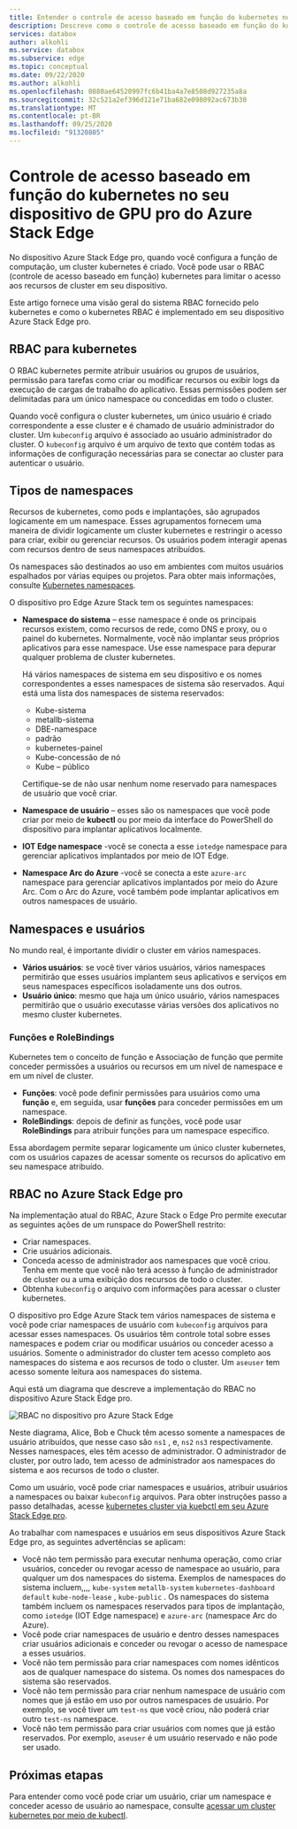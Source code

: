 ```yaml
---
title: Entender o controle de acesso baseado em função do kubernetes no dispositivo pro Edge Azure Stack | Microsoft Docs
description: Descreve como o controle de acesso baseado em função do kubernetes ocorre em um dispositivo pro Azure Stack Edge.
services: databox
author: alkohli
ms.service: databox
ms.subservice: edge
ms.topic: conceptual
ms.date: 09/22/2020
ms.author: alkohli
ms.openlocfilehash: 0880ae64520997fc6b41ba4a7e8508d927235a8a
ms.sourcegitcommit: 32c521a2ef396d121e71ba682e098092ac673b30
ms.translationtype: MT
ms.contentlocale: pt-BR
ms.lasthandoff: 09/25/2020
ms.locfileid: "91320805"
---
```

# <a name="kubernetes-role-based-access-control-on-your-azure-stack-edge-pro-gpu-device"></a>Controle de acesso baseado em função do kubernetes no seu dispositivo de GPU pro do Azure Stack Edge


No dispositivo Azure Stack Edge pro, quando você configura a função de computação, um cluster kubernetes é criado. Você pode usar o RBAC (controle de acesso baseado em função) kubernetes para limitar o acesso aos recursos de cluster em seu dispositivo.

Este artigo fornece uma visão geral do sistema RBAC fornecido pelo kubernetes e como o kubernetes RBAC é implementado em seu dispositivo Azure Stack Edge pro. 

## <a name="rbac-for-kubernetes"></a>RBAC para kubernetes

O RBAC kubernetes permite atribuir usuários ou grupos de usuários, permissão para tarefas como criar ou modificar recursos ou exibir logs da execução de cargas de trabalho do aplicativo. Essas permissões podem ser delimitadas para um único namespace ou concedidas em todo o cluster. 

Quando você configura o cluster kubernetes, um único usuário é criado correspondente a esse cluster e é chamado de usuário administrador do cluster.  Um `kubeconfig` arquivo é associado ao usuário administrador do cluster. O `kubeconfig` arquivo é um arquivo de texto que contém todas as informações de configuração necessárias para se conectar ao cluster para autenticar o usuário.

## <a name="namespaces-types"></a>Tipos de namespaces

Recursos de kubernetes, como pods e implantações, são agrupados logicamente em um namespace. Esses agrupamentos fornecem uma maneira de dividir logicamente um cluster kubernetes e restringir o acesso para criar, exibir ou gerenciar recursos. Os usuários podem interagir apenas com recursos dentro de seus namespaces atribuídos.

Os namespaces são destinados ao uso em ambientes com muitos usuários espalhados por várias equipes ou projetos. Para obter mais informações, consulte [Kubernetes namespaces](https://kubernetes.io/docs/concepts/overview/working-with-objects/namespaces/).

O dispositivo pro Edge Azure Stack tem os seguintes namespaces:

- **Namespace do sistema** – esse namespace é onde os principais recursos existem, como recursos de rede, como DNS e proxy, ou o painel do kubernetes. Normalmente, você não implantar seus próprios aplicativos para esse namespace. Use esse namespace para depurar qualquer problema de cluster kubernetes. 

    Há vários namespaces de sistema em seu dispositivo e os nomes correspondentes a esses namespaces de sistema são reservados. Aqui está uma lista dos namespaces de sistema reservados: 
    - Kube-sistema
    - metallb-sistema
    - DBE-namespace
    - padrão
    - kubernetes-painel
    - Kube-concessão de nó
    - Kube – público


    Certifique-se de não usar nenhum nome reservado para namespaces de usuário que você criar. 
<!--- **default namespace** - This namespace is where pods and deployments are created by default when none is provided and you have admin access to this namespace. When you interact with the Kubernetes API, such as with `kubectl get pods`, the default namespace is used when none is specified.-->

- **Namespace de usuário** – esses são os namespaces que você pode criar por meio de **kubectl** ou por meio da interface do PowerShell do dispositivo para implantar aplicativos localmente.
 
- **IOT Edge namespace** -você se conecta a esse `iotedge` namespace para gerenciar aplicativos implantados por meio de IOT Edge.

- **Namespace Arc do Azure** -você se conecta a este `azure-arc` namespace para gerenciar aplicativos implantados por meio do Azure Arc. Com o Arc do Azure, você também pode implantar aplicativos em outros namespaces de usuário. 

## <a name="namespaces-and-users"></a>Namespaces e usuários

No mundo real, é importante dividir o cluster em vários namespaces. 

- **Vários usuários**: se você tiver vários usuários, vários namespaces permitirão que esses usuários implantem seus aplicativos e serviços em seus namespaces específicos isoladamente uns dos outros. 
- **Usuário único**: mesmo que haja um único usuário, vários namespaces permitirão que o usuário executasse várias versões dos aplicativos no mesmo cluster kubernetes.

### <a name="roles-and-rolebindings"></a>Funções e RoleBindings

Kubernetes tem o conceito de função e Associação de função que permite conceder permissões a usuários ou recursos em um nível de namespace e em um nível de cluster. 

- **Funções**: você pode definir permissões para usuários como uma **função** e, em seguida, usar **funções** para conceder permissões em um namespace. 
- **RoleBindings**: depois de definir as funções, você pode usar **RoleBindings** para atribuir funções para um namespace específico. 

Essa abordagem permite separar logicamente um único cluster kubernetes, com os usuários capazes de acessar somente os recursos do aplicativo em seu namespace atribuído. 

## <a name="rbac-on-azure-stack-edge-pro"></a>RBAC no Azure Stack Edge pro

Na implementação atual do RBAC, Azure Stack o Edge Pro permite executar as seguintes ações de um runspace do PowerShell restrito:

- Criar namespaces.  
- Crie usuários adicionais.
- Conceda acesso de administrador aos namespaces que você criou. Tenha em mente que você não terá acesso à função de administrador de cluster ou a uma exibição dos recursos de todo o cluster.
- Obtenha `kubeconfig` o arquivo com informações para acessar o cluster kubernetes.


O dispositivo pro Edge Azure Stack tem vários namespaces de sistema e você pode criar namespaces de usuário com `kubeconfig` arquivos para acessar esses namespaces. Os usuários têm controle total sobre esses namespaces e podem criar ou modificar usuários ou conceder acesso a usuários. Somente o administrador do cluster tem acesso completo aos namespaces do sistema e aos recursos de todo o cluster. Um `aseuser` tem acesso somente leitura aos namespaces do sistema.

Aqui está um diagrama que descreve a implementação do RBAC no dispositivo Azure Stack Edge pro.

![RBAC no dispositivo pro Azure Stack Edge](./media/azure-stack-edge-gpu-kubernetes-rbac/rbac-view-1.png)

Neste diagrama, Alice, Bob e Chuck têm acesso somente a namespaces de usuário atribuídos, que nesse caso são `ns1` , e, `ns2` `ns3` respectivamente. Nesses namespaces, eles têm acesso de administrador. O administrador de cluster, por outro lado, tem acesso de administrador aos namespaces do sistema e aos recursos de todo o cluster.

Como um usuário, você pode criar namespaces e usuários, atribuir usuários a namespaces ou baixar `kubeconfig` arquivos. Para obter instruções passo a passo detalhadas, acesse [kubernetes cluster via kuebctl em seu Azure Stack Edge pro](azure-stack-edge-gpu-create-kubernetes-cluster.md).


Ao trabalhar com namespaces e usuários em seus dispositivos Azure Stack Edge pro, as seguintes advertências se aplicam:

- Você não tem permissão para executar nenhuma operação, como criar usuários, conceder ou revogar acesso de namespace ao usuário, para qualquer um dos namespaces do sistema. Exemplos de namespaces do sistema incluem,,,, `kube-system` `metallb-system` `kubernetes-dashboard` `default` `kube-node-lease` , `kube-public` . Os namespaces do sistema também incluem os namespaces reservados para tipos de implantação, como `iotedge` (IOT Edge namespace) e `azure-arc` (namespace Arc do Azure).
- Você pode criar namespaces de usuário e dentro desses namespaces criar usuários adicionais e conceder ou revogar o acesso de namespace a esses usuários.
- Você não tem permissão para criar namespaces com nomes idênticos aos de qualquer namespace do sistema. Os nomes dos namespaces do sistema são reservados.  
- Você não tem permissão para criar nenhum namespace de usuário com nomes que já estão em uso por outros namespaces de usuário. Por exemplo, se você tiver um `test-ns` que você criou, não poderá criar outro `test-ns` namespace.
- Você não tem permissão para criar usuários com nomes que já estão reservados. Por exemplo, `aseuser` é um usuário reservado e não pode ser usado.


## <a name="next-steps"></a>Próximas etapas

Para entender como você pode criar um usuário, criar um namespace e conceder acesso de usuário ao namespace, consulte [acessar um cluster kubernetes por meio de kubectl](azure-stack-edge-gpu-create-kubernetes-cluster.md).

